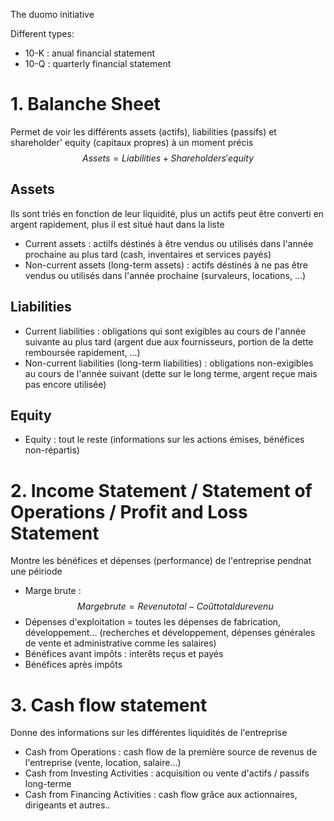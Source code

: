 The duomo initiative

Different types:
- 10-K : anual financial statement
- 10-Q : quarterly financial statement

# 1. Balanche Sheet
Permet de voir les différents assets (actifs), liabilities (passifs) et shareholder' equity (capitaux propres) à un moment précis
$$ Assets = Liabilities + Shareholders' equity $$
## Assets
Ils sont triés en fonction de leur liquidité, plus un actifs peut être converti en argent rapidement, plus il est situé haut dans la liste
- Current assets : actilfs déstinés à être vendus ou utilisés dans l'année prochaine au plus tard (cash, inventaires et services payés)
- Non-current assets (long-term assets) : actifs déstinés à ne pas être vendus ou utilisés dans l'année prochaine (survaleurs, locations, ...)
## Liabilities
- Current liabilities : obligations qui sont exigibles au cours de l'année suivante au plus tard (argent due aux fournisseurs, portion de la dette remboursée rapidement, ...)
- Non-current liabilities (long-term liabilities) : obligations non-exigibles au cours de l'année suivant (dette sur le long terme, argent reçue mais pas encore utilisée)
## Equity
- Equity : tout le reste (informations sur les actions émises, bénéfices non-répartis)
# 2. Income Statement / Statement of Operations / Profit and Loss Statement
Montre les bénéfices et dépenses (performance) de l'entreprise pendnat une péiriode 
- Marge brute : $$ Marge brute = Revenu total - Coût total du revenu $$
- Dépenses d'exploitation = toutes les dépenses de fabrication, développement... (recherches et développement, dépenses générales de vente et administrative comme les salaires)
- Bénéfices avant impôts : interêts reçus et payés
- Bénéfices après impôts
# 3. Cash flow statement
Donne des informations sur les différentes liquidités de l'entreprise
- Cash from Operations : cash flow de la première source de revenus de l'entreprise (vente, location, salaire...)
- Cash from Investing Activities : acquisition ou vente d'actifs / passifs long-terme
- Cash from Financing Activities : cash flow grâce aux actionnaires, dirigeants et autres..